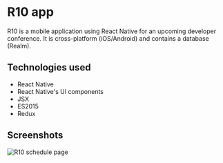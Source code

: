 # R10 app

R10 is a mobile application using React Native for an upcoming developer conference. It is cross-platform (iOS/Android) and contains a database (Realm).


## Technologies used
- React Native 
- React Native's UI components
- JSX
- ES2015
- Redux


## Screenshots
![R10 schedule page](src/R10-schedule.png "R10 schedule page")